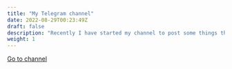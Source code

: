 ```yaml
---
title: "My Telegram channel"
date: 2022-08-29T00:23:49Z
draft: false
description: "Recently I have started my channel to post some things that were in my Zettelkasten about statistics, probability, tech, programming etc. Give it a shot!"
weight: 1
---
```


[Go to channel](https://t.me/lies_damned_lies)
